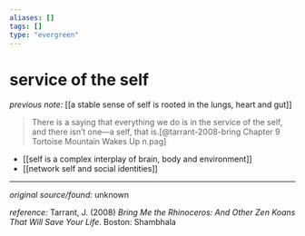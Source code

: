 ```yaml
---
aliases: []
tags: []
type: "evergreen"
---
```


# service of the self

_previous note:_ [[a stable sense of self is rooted in the lungs, heart and gut]]

> There is a saying that everything we do is in the service of the self, and there isn’t one—a self, that is.[@tarrant-2008-bring Chapter 9 Tortoise Mountain Wakes Up n.pag]

- [[self is a complex interplay of brain, body and environment]]
- [[network self and social identities]]

---

_original source/found:_ unknown

_reference:_ Tarrant, J. (2008) _Bring Me the Rhinoceros: And Other Zen Koans That Will Save Your Life_. Boston: Shambhala


